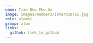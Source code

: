 ```yaml
---
name: Tran Nhu Phu An 
image: images/members/intern10715.jpg 
role: alumni
group: alum
links:
  github: link_to_github 
---
```

